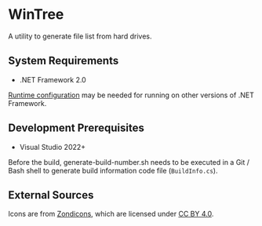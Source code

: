 # WinTree
A utility to generate file list from hard drives.

## System Requirements
* .NET Framework 2.0

[Runtime configuration](https://docs.microsoft.com/en-us/dotnet/framework/migration-guide/how-to-configure-an-app-to-support-net-framework-4-or-4-5) may be needed for running on other versions of .NET Framework.

## Development Prerequisites
* Visual Studio 2022+

Before the build, generate-build-number.sh needs to be executed in a Git / Bash shell to generate build information code file (`BuildInfo.cs`).

## External Sources
Icons are from [Zondicons](https://www.zondicons.com/), which are licensed under [CC BY 4.0](https://creativecommons.org/licenses/by/4.0/).
